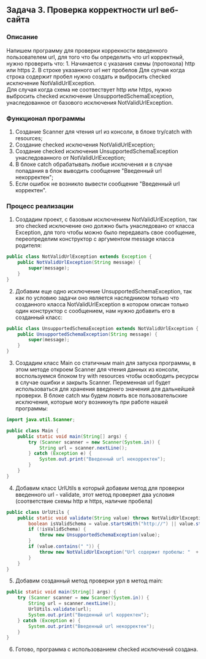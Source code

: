 ## Задача 3. Проверка корректности url веб-сайта

### Описание
Напишем программу для проверки коррекности введенного пользователем url, для того что бы определить что url корректный, нужно проверить
что:
    1. Начинается с указания схемы (протокола) http или https
    2. В строке указанного url нет пробелов
Для сулчая когда строка содержит пробел нужно создать и выбросить checked исключение NotValidUrlException.    
Для случая когда схема не соотвествует http или https, нужно выбросить checked исключение UnsupportedSchemaException, унаследованное от базового исключения NotValidUrlException.

### Функционал программы
1. Создание Scanner для чтения url из консоли, в блоке try/catch with resources;
2. Создание checked исключения NotValidUrlException;
3. Создание checked исключения UnsupportedSchemaException унаследованного от NotValidUrlException;
4. В блоке catch обрабатывать любые исключения и в случае попадания в блок выводить сообщение "Введенный url некорректен"; 
5. Если ошибок не возникло вывести сообщение "Введенный url корректен".

### Процесс реализации
1. Создадим проект, с базовым исключением NotValidUrlException, так это checked исключение оно должно быть унаследовано от класса Exception,
для того чтобы можно было передавать свое сообщение, переопределим конструктор с аргументом message класса родителя: 
```java
public class NotValidUrlException extends Exception {
    public NotValidUrlException(String message) {
        super(message);
    }
}
```
2. Добавим еще одно исключение UnsupportedSchemaException, так как по условию задачи оно является наследником только что созданного класса NotValidUrlException
в котором описан только один конструктор с сообщением, нам нужно добавить его в созданный класс:
```java
public class UnsupportedSchemaException extends NotValidUrlException {
    public UnsupportedSchemaException(String message) {
        super(message);
    }
}
```
3. Создадим класс Main cо статичным main для запуска программы, в этом методе откроем Scanner для чтения данных из консоли, 
воспользуемся блоком try with resources чтобы освободить ресурсы в случае ошибки и закрыть Scanner. Переменная url будет использоваться
для хранения введеннго значения для дальнейшей проверки. В блоке catch мы будем ловить все пользовательские исключения, которые могу возникнуть при работе нашей программы:
```java
import java.util.Scanner;

public class Main {
    public static void main(String[] args) {
        try (Scanner scanner = new Scanner(System.in)) {
            String url = scanner.nextLine();
        } catch (Exception e) {
            System.out.print("Введенный url некорректен");
        }
    }
}
```
4. Добавим класс UrlUtils в который добавим метод для проверки введенного url - validate, этот метод проверяет два условия (соответствие схемы http и https, наличие пробела)
```java
public class UrlUtils {
    public static void validate(String value) throws NotValidUrlException {
        boolean isValidSchema = value.startsWith("http://") || value.startsWith("https://");
        if (!isValidSchema) {
            throw new UnsupportedSchemaException(value);
        }
        if (value.contains(" ")) {
            throw new NotValidUrlException("Url содержит пробелы: "  + value);
        }
    }
}
```
5. Добавим созданный метод проверки урл в метод main:
```java
public static void main(String[] args) {
    try (Scanner scanner = new Scanner(System.in)) {
        String url = scanner.nextLine();
        UrlUtils.validate(url);
        System.out.print("Введенный url корректен");
    } catch (Exception e) {
        System.out.print("Введенный url некорректен");
    }
}
```
6. Готово, программа с использованием checked исключений создана.
